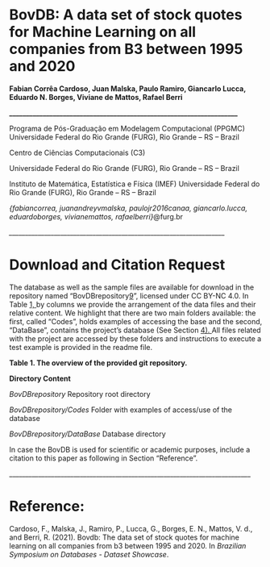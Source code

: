 ﻿
# **BovDB: A data set of stock quotes for Machine Learning on all companies from B3 between 1995 and 2020**

**Fabian Corrêa Cardoso, Juan Malska, Paulo Ramiro, Giancarlo Lucca, Eduardo N. Borges, Viviane de Mattos, Rafael Berri**

**\_\_\_\_\_\_\_\_\_\_\_\_\_\_\_\_\_\_\_\_\_\_\_\_\_\_\_\_\_\_\_\_\_\_\_\_\_\_\_\_\_\_\_\_\_\_\_\_\_\_\_\_\_\_\_\_\_\_\_\_\_\_\_\_\_\_\_\_**

Programa de Pós-Graduação em Modelagem Computacional (PPGMC) Universidade Federal do Rio Grande (FURG), Rio Grande – RS – Brazil

Centro de Ciências Computacionais (C3)

Universidade Federal do Rio Grande (FURG), Rio Grande – RS – Brazil

Instituto de Matemática, Estatística e Física (IMEF) Universidade Federal do Rio Grande (FURG), Rio Grande – RS – Brazil

*{*fabiancorrea, juanandreyvmalska, paulojr2016canaa, giancarlo.lucca, eduardoborges, vivianemattos, rafaelberri*}*@furg.br

*\_\_\_\_\_\_\_\_\_\_\_\_\_\_\_\_\_\_\_\_\_\_\_\_\_\_\_\_\_\_\_\_\_\_\_\_\_\_\_\_\_\_\_\_\_\_\_\_\_\_\_\_\_\_\_\_\_\_\_\_\_\_\_\_\_\_\_*
# **Download and Citation Request**
The database as well as the sample files are available for download in the repository named “BovDBrepository[9](#_bookmark22)”, licensed under CC BY-NC 4.0. In Table [1, ](#_bookmark20)by columns we provide the arrangement of the data files and their relative content. We highlight that there are two main folders available: the first, called “Codes”, holds examples of accessing the base and the second, “DataBase”, contains the project’s database (See Section [4). ](#_bookmark10)All files related with the project are accessed by these folders and instructions to execute a test example is provided in the readme file.

**Table 1. The overview of the provided git repository.**

**Directory	Content**

*BovDBrepository*	Repository root directory

*BovDBrepository/Codes*	Folder with examples of access/use of the database

*BovDBrepository/DataBase*	Database directory


In case the BovDB is used for scientific or academic purposes, include a citation to this paper as following in Section “Reference”.



\_\_\_\_\_\_\_\_\_\_\_\_\_\_\_\_\_\_\_\_\_\_\_\_\_\_\_\_\_\_\_\_\_\_\_\_\_\_\_\_\_\_\_\_\_\_\_\_\_\_\_\_\_\_\_\_\_\_\_\_\_\_\_\_\_\_\_\_\_\_\_\_\_\_\_

# **Reference:**
Cardoso, F., Malska, J., Ramiro, P., Lucca, G., Borges, E. N., Mattos, V. d., and Berri, R. (2021). Bovdb: The data set of stock quotes for machine learning on all companies from b3 between 1995 and 2020. In *Brazilian Symposium on Databases - Dataset Showcase*.  

